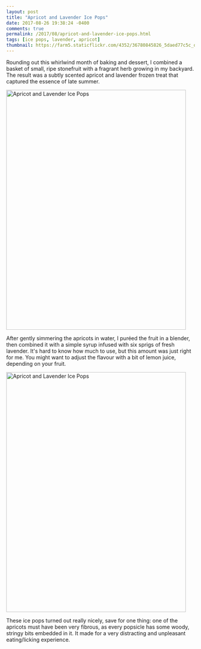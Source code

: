 ```yaml
---
layout: post
title: "Apricot and Lavender Ice Pops"
date: 2017-08-26 19:38:24 -0400
comments: true
permalink: /2017/08/apricot-and-lavender-ice-pops.html
tags: [ice pops, lavender, apricot]
thumbnail: https://farm5.staticflickr.com/4352/36780845826_5daed77c5c_q.jpg
---
```


Rounding out this whirlwind month of baking and dessert, I combined
a basket of small, ripe stonefruit with a fragrant herb growing
in my backyard. The result was a subtly scented apricot and
lavender frozen treat that captured the essence of late summer.

<a data-flickr-embed="true"  href="https://www.flickr.com/photos/gnuf/36780845826/in/dateposted/" title="Apricot and Lavender Ice Pops"><img src="https://farm5.staticflickr.com/4352/36780845826_5daed77c5c_z.jpg" width="480" height="640" alt="Apricot and Lavender Ice Pops"></a><script async src="//embedr.flickr.com/assets/client-code.js" charset="utf-8"></script>

After gently simmering the apricots in water, I puréed the fruit
in a blender, then combined it with a simple syrup infused with
six sprigs of fresh lavender. It's hard to know how much to use,
but this amount was just right for me. You might want to adjust
the flavour with a bit of lemon juice, depending on your fruit.

<a data-flickr-embed="true"  href="https://www.flickr.com/photos/gnuf/36571835770/in/photostream/" title="Apricot and Lavender Ice Pops"><img src="https://farm5.staticflickr.com/4423/36571835770_ff3a0acfd1_z.jpg" width="480" height="640" alt="Apricot and Lavender Ice Pops"></a><script async src="//embedr.flickr.com/assets/client-code.js" charset="utf-8"></script>

These ice pops turned out really nicely, save for one thing:
one of the apricots must have been very fibrous, as every popsicle
has some woody, stringy bits embedded in it. It made for a
very distracting and unpleasant eating/licking experience.
